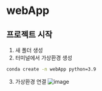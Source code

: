 # webApp

## 프로젝트 시작

1. 새 폴더 생성  
2. 터미널에서 가상환경 생성

```bash
conda create -n webApp python=3.9
```

3. 가상환경 연결
![image](https://github.com/user-attachments/assets/21b41615-d9b7-4c4a-a871-f34ebfaef42a)
